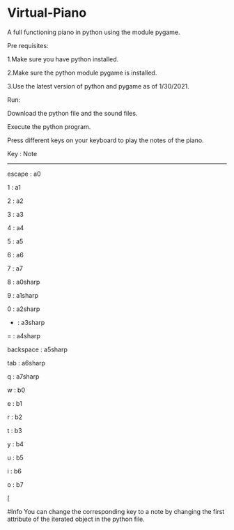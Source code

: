 # Virtual-Piano
A full functioning piano in python using the module pygame.


Pre requisites:

1.Make sure you have python installed.

2.Make sure the python module pygame is installed.

3.Use the latest version of python and pygame as of 1/30/2021.

Run: 

Download the python file and the sound files.

Execute the python program. 

Press different keys on your keyboard to play the notes of the piano.

Key : Note 
___________

escape : a0 

1 : a1 

2 : a2

3 : a3 

4 : a4 

5 : a5 

6 : a6 

7 : a7 

8 : a0sharp 

9 : a1sharp 

0 : a2sharp 

- : a3sharp 

= : a4sharp 

backspace : a5sharp 

tab : a6sharp 

q : a7sharp 

w : b0 

e : b1 

r : b2 

t : b3 

y : b4 

u : b5 

i : b6 

o : b7 

[






#Info 
You can change the corresponding key to a note by changing the first attribute of the iterated object in the python file.

